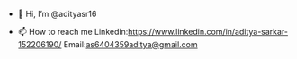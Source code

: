 - 👋 Hi, I’m @adityasr16

- 📫 How to reach me Linkedin:https://www.linkedin.com/in/aditya-sarkar-152206190/
Email:as6404359aditya@gmail.com

<!---
adityasr16/adityasr16 is a ✨ special ✨ repository because its `README.md` (this file) appears on your GitHub profile.
You can click the Preview link to take a look at your changes.
--->
